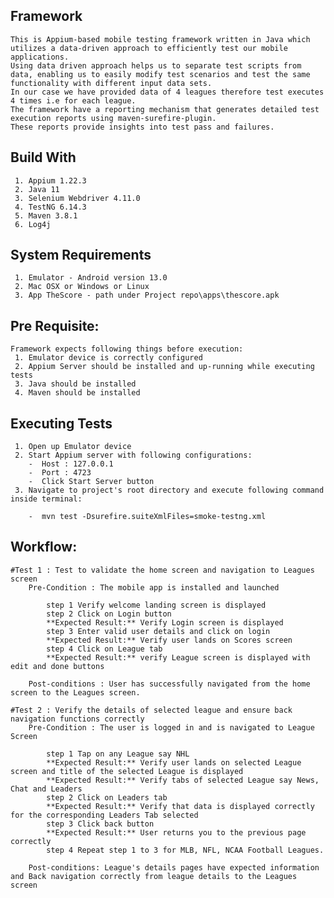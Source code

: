 ## Framework 
```
This is Appium-based mobile testing framework written in Java which utilizes a data-driven approach to efficiently test our mobile applications. 
Using data driven approach helps us to separate test scripts from data, enabling us to easily modify test scenarios and test the same functionality with different input data sets. 
In our case we have provided data of 4 leagues therefore test executes 4 times i.e for each league.
The framework have a reporting mechanism that generates detailed test execution reports using maven-surefire-plugin. 
These reports provide insights into test pass and failures.

```

## Build With
```
 1. Appium 1.22.3
 2. Java 11
 3. Selenium Webdriver 4.11.0
 4. TestNG 6.14.3
 5. Maven 3.8.1
 6. Log4j
```

## System Requirements
```
 1. Emulator - Android version 13.0
 2. Mac OSX or Windows or Linux
 3. App TheScore - path under Project repo\apps\thescore.apk
```

## Pre Requisite:
```
Framework expects following things before execution:
 1. Emulator device is correctly configured
 2. Appium Server should be installed and up-running while executing tests
 3. Java should be installed
 4. Maven should be installed
```

## Executing Tests
```
 1. Open up Emulator device
 2. Start Appium server with following configurations:
    -  Host : 127.0.0.1
    -  Port : 4723
    -  Click Start Server button
 3. Navigate to project's root directory and execute following command inside terminal:

    -  mvn test -Dsurefire.suiteXmlFiles=smoke-testng.xml
```

## Workflow:

	#Test 1 : Test to validate the home screen and navigation to Leagues screen
		Pre-Condition : The mobile app is installed and launched
           
			step 1 Verify welcome landing screen is displayed
			step 2 Click on Login button
			**Expected Result:** Verify Login screen is displayed
			step 3 Enter valid user details and click on login
			**Expected Result:** Verify user lands on Scores screen
			step 4 Click on League tab
			**Expected Result:** verify League screen is displayed with edit and done buttons
			
		Post-conditions : User has successfully navigated from the home screen to the Leagues screen.
	
	#Test 2 : Verify the details of selected league and ensure back navigation functions correctly
		Pre-Condition : The user is logged in and is navigated to League Screen
			
			step 1 Tap on any League say NHL
			**Expected Result:** Verify user lands on selected League screen and title of the selected League is displayed
			**Expected Result:** Verify tabs of selected League say News, Chat and Leaders
			step 2 Click on Leaders tab
			**Expected Result:** Verify that data is displayed correctly for the corresponding Leaders Tab selected
			step 3 Click back button 
			**Expected Result:** User returns you to the previous page correctly
			step 4 Repeat step 1 to 3 for MLB, NFL, NCAA Football Leagues.
			
		Post-conditions: League's details pages have expected information and Back navigation correctly from league details to the Leagues screen

